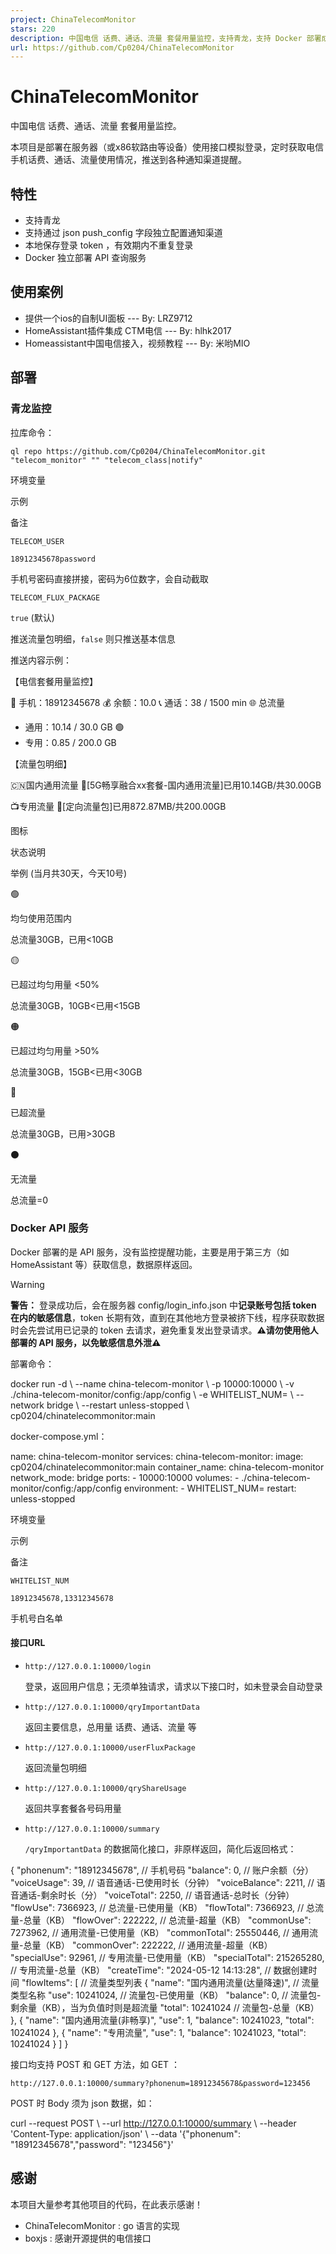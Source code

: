 ```yaml
---
project: ChinaTelecomMonitor
stars: 220
description: 中国电信 话费、通话、流量 套餐用量监控，支持青龙，支持 Docker 部署成 API 服务。
url: https://github.com/Cp0204/ChinaTelecomMonitor
---
```


ChinaTelecomMonitor
===================

中国电信 话费、通话、流量 套餐用量监控。

本项目是部署在服务器（或x86软路由等设备）使用接口模拟登录，定时获取电信手机话费、通话、流量使用情况，推送到各种通知渠道提醒。

特性
--

-   支持青龙
-   支持通过 json push\_config 字段独立配置通知渠道
-   本地保存登录 token ，有效期内不重复登录
-   Docker 独立部署 API 查询服务

使用案例
----

-   提供一个ios的自制UI面板 --- By: LRZ9712
-   HomeAssistant插件集成 CTM电信 --- By: hlhk2017
-   Homeassistant中国电信接入，视频教程 --- By: 米哟MIO

部署
--

### 青龙监控

拉库命令：

```
ql repo https://github.com/Cp0204/ChinaTelecomMonitor.git "telecom_monitor" "" "telecom_class|notify"
```

环境变量

示例

备注

`TELECOM_USER`

`18912345678password`

手机号密码直接拼接，密码为6位数字，会自动截取

`TELECOM_FLUX_PACKAGE`

`true` (默认)

推送流量包明细，`false` 则只推送基本信息

推送内容示例：

【电信套餐用量监控】

📱 手机：18912345678
💰 余额：10.0
📞 通话：38 / 1500 min
🌐 总流量
  - 通用：10.14 / 30.0 GB 🟢
  - 专用：0.85 / 200.0 GB

【流量包明细】

🇨🇳国内通用流量
🔹\[5G畅享融合xx套餐-国内通用流量\]已用10.14GB/共30.00GB

📺专用流量
🔹\[定向流量包\]已用872.87MB/共200.00GB

图标

状态说明

举例 (当月共30天，今天10号)

🟢

均匀使用范围内

总流量30GB，已用<10GB

🟡

已超过均匀用量 <50%

总流量30GB，10GB<已用<15GB

🟠

已超过均匀用量 >50%

总流量30GB，15GB<已用<30GB

🔴

已超流量

总流量30GB，已用>30GB

⚫

无流量

总流量=0

### Docker API 服务

Docker 部署的是 API 服务，没有监控提醒功能，主要是用于第三方（如 HomeAssistant 等）获取信息，数据原样返回。

Warning

**警告：** 登录成功后，会在服务器 config/login\_info.json 中**记录账号包括 token 在内的敏感信息**，token 长期有效，直到在其他地方登录被挤下线，程序获取数据时会先尝试用已记录的 token 去请求，避免重复发出登录请求。**⚠️请勿使用他人部署的 API 服务，以免敏感信息外泄⚠️**

部署命令：

docker run -d \\
  --name china-telecom-monitor \\
  -p 10000:10000 \\
  -v ./china-telecom-monitor/config:/app/config \\
  -e WHITELIST\_NUM= \\
  --network bridge \\
  --restart unless-stopped \\
  cp0204/chinatelecommonitor:main

docker-compose.yml：

name: china-telecom-monitor
services:
  china-telecom-monitor:
    image: cp0204/chinatelecommonitor:main
    container\_name: china-telecom-monitor
    network\_mode: bridge
    ports:
      - 10000:10000
    volumes:
      - ./china-telecom-monitor/config:/app/config
    environment:
      - WHITELIST\_NUM=
    restart: unless-stopped

环境变量

示例

备注

`WHITELIST_NUM`

`18912345678,13312345678`

手机号白名单

#### 接口URL

-   `http://127.0.0.1:10000/login`
    
    登录，返回用户信息；无须单独请求，请求以下接口时，如未登录会自动登录
    
-   `http://127.0.0.1:10000/qryImportantData`
    
    返回主要信息，总用量 话费、通话、流量 等
    
-   `http://127.0.0.1:10000/userFluxPackage`
    
    返回流量包明细
    
-   `http://127.0.0.1:10000/qryShareUsage`
    
    返回共享套餐各号码用量
    
-   `http://127.0.0.1:10000/summary`
    
    `/qryImportantData` 的数据简化接口，非原样返回，简化后返回格式：
    

{
  "phonenum": "18912345678", // 手机号码
  "balance": 0,              // 账户余额（分）
  "voiceUsage": 39,          // 语音通话-已使用时长（分钟）
  "voiceBalance": 2211,      // 语音通话-剩余时长（分）
  "voiceTotal": 2250,        // 语音通话-总时长（分钟）
  "flowUse": 7366923,        // 总流量-已使用量（KB）
  "flowTotal": 7366923,      // 总流量-总量（KB）
  "flowOver": 222222,        // 总流量-超量（KB）
  "commonUse": 7273962,      // 通用流量-已使用量（KB）
  "commonTotal": 25550446,   // 通用流量-总量（KB）
  "commonOver": 222222,      // 通用流量-超量（KB）
  "specialUse": 92961,       // 专用流量-已使用量（KB）
  "specialTotal": 215265280, // 专用流量-总量（KB）
  "createTime": "2024-05-12 14:13:28", // 数据创建时间
  "flowItems": \[             // 流量类型列表
    {
      "name": "国内通用流量(达量降速)", // 流量类型名称
      "use": 10241024,                // 流量包-已使用量（KB）
      "balance": 0,                   // 流量包-剩余量（KB），当为负值时则是超流量
      "total": 10241024               // 流量包-总量（KB）
    },
    {
      "name": "国内通用流量(非畅享)",
      "use": 1,
      "balance": 10241023,
      "total": 10241024
    },
    {
      "name": "专用流量",
      "use": 1,
      "balance": 10241023,
      "total": 10241024
    }
  \]
}

接口均支持 POST 和 GET 方法，如 GET ：

```
http://127.0.0.1:10000/summary?phonenum=18912345678&password=123456
```

POST 时 Body 须为 json 数据，如：

curl --request POST \\
  --url http://127.0.0.1:10000/summary \\
  --header 'Content-Type: application/json' \\
  --data '{"phonenum": "18912345678","password": "123456"}'

感谢
--

本项目大量参考其他项目的代码，在此表示感谢！

-   ChinaTelecomMonitor : go 语言的实现
-   boxjs : 感谢开源提供的电信接口
